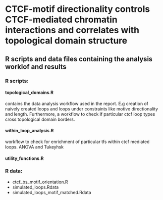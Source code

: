 # CTCF-motif directionality controls CTCF-mediated chromatin interactions and correlates with topological domain structure
## R scripts and data files containing the analysis worklof and results

### R scripts:

#### topological_domains.R
contains the data analysis workflow used in the report. E.g creation of naively created loops and loops under constraints like motive directionality and length. Furthermore, a workflow to check if particular ctcf loop types cross topological domain borders.

#### within_loop_analysis.R
workflow to check for enrichment of particular tfs within ctcf mediated loops. ANOVA and Tukeyhsk

#### utility_functions.R

### R data:

- ctcf_bs_motif_orientation.R
- simulated_loops.Rdata
- simulated_loops_motif_matched.Rdata
